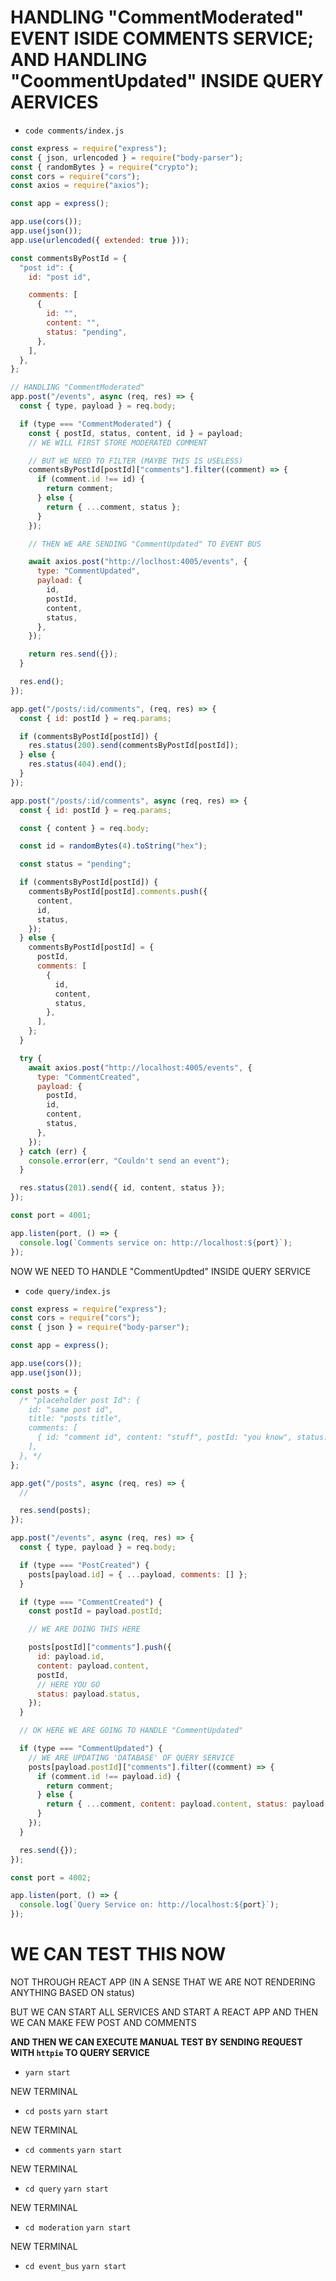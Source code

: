 # HANDLING "CommentModerated" EVENT ISIDE COMMENTS SERVICE; AND HANDLING "CoommentUpdated" INSIDE QUERY AERVICES

- `code comments/index.js`

```js
const express = require("express");
const { json, urlencoded } = require("body-parser");
const { randomBytes } = require("crypto");
const cors = require("cors");
const axios = require("axios");

const app = express();

app.use(cors());
app.use(json());
app.use(urlencoded({ extended: true }));

const commentsByPostId = {
  "post id": {
    id: "post id",

    comments: [
      {
        id: "",
        content: "",
        status: "pending",
      },
    ],
  },
};

// HANDLING "CommentModerated"
app.post("/events", async (req, res) => {
  const { type, payload } = req.body;

  if (type === "CommentModerated") {
    const { postId, status, content, id } = payload;
    // WE WILL FIRST STORE MODERATED COMMENT

    // BUT WE NEED TO FILTER (MAYBE THIS IS USELESS)
    commentsByPostId[postId]["comments"].filter((comment) => {
      if (comment.id !== id) {
        return comment;
      } else {
        return { ...comment, status };
      }
    });

    // THEN WE ARE SENDING "CommentUpdated" TO EVENT BUS

    await axios.post("http://loclhost:4005/events", {
      type: "CommentUpdated",
      payload: {
        id,
        postId,
        content,
        status,
      },
    });

    return res.send({});
  }

  res.end();
});

app.get("/posts/:id/comments", (req, res) => {
  const { id: postId } = req.params;

  if (commentsByPostId[postId]) {
    res.status(200).send(commentsByPostId[postId]);
  } else {
    res.status(404).end();
  }
});

app.post("/posts/:id/comments", async (req, res) => {
  const { id: postId } = req.params;

  const { content } = req.body;

  const id = randomBytes(4).toString("hex");

  const status = "pending";

  if (commentsByPostId[postId]) {
    commentsByPostId[postId].comments.push({
      content,
      id,
      status,
    });
  } else {
    commentsByPostId[postId] = {
      postId,
      comments: [
        {
          id,
          content,
          status,
        },
      ],
    };
  }

  try {
    await axios.post("http://localhost:4005/events", {
      type: "CommentCreated",
      payload: {
        postId,
        id,
        content,
        status,
      },
    });
  } catch (err) {
    console.error(err, "Couldn't send an event");
  }

  res.status(201).send({ id, content, status });
});

const port = 4001;

app.listen(port, () => {
  console.log(`Comments service on: http://localhost:${port}`);
});
```

NOW WE NEED TO HANDLE "CommentUpdted" INSIDE QUERY SERVICE

- `code query/index.js`

```js
const express = require("express");
const cors = require("cors");
const { json } = require("body-parser");

const app = express();

app.use(cors());
app.use(json());

const posts = {
  /* "placeholder post Id": {
    id: "same post id",
    title: "posts title",
    comments: [
      { id: "comment id", content: "stuff", postId: "you know", status: "pending or rejected or approved" },
    ],
  }, */
};

app.get("/posts", async (req, res) => {
  //

  res.send(posts);
});

app.post("/events", async (req, res) => {
  const { type, payload } = req.body;

  if (type === "PostCreated") {
    posts[payload.id] = { ...payload, comments: [] };
  }

  if (type === "CommentCreated") {
    const postId = payload.postId;

    // WE ARE DOING THIS HERE

    posts[postId]["comments"].push({
      id: payload.id,
      content: payload.content,
      postId,
      // HERE YOU GO
      status: payload.status,
    });
  }

  // OK HERE WE ARE GOING TO HANDLE "CommentUpdated"

  if (type === "CommentUpdated") {
    // WE ARE UPDATING 'DATABASE' OF QUERY SERVICE
    posts[payload.postId]["comments"].filter((comment) => {
      if (comment.id !== payload.id) {
        return comment;
      } else {
        return { ...comment, content: payload.content, status: payload.status };
      }
    });
  }

  res.send({});
});

const port = 4002;

app.listen(port, () => {
  console.log(`Query Service on: http://localhost:${port}`);
});
```

# WE CAN TEST THIS NOW

NOT THROUGH REACT APP (IN A SENSE THAT WE ARE NOT RENDERING ANYTHING BASED ON status)

BUT WE CAN START ALL SERVICES AND START A REACT APP AND THEN WE CAN MAKE FEW POST AND COMMENTS

**AND THEN WE CAN EXECUTE MANUAL TEST BY SENDING REQUEST WITH `httpie` TO QUERY SERVICE**

- `yarn start`

NEW TERMINAL

- `cd posts` `yarn start`

NEW TERMINAL

- `cd comments` `yarn start`

NEW TERMINAL

- `cd query` `yarn start`

NEW TERMINAL

- `cd moderation` `yarn start`

NEW TERMINAL

- `cd event_bus` `yarn start`






